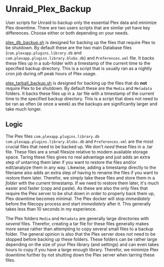 # Unraid_Plex_Backup
User scripts for Unraid to backup only the essential Plex data and minimize Plex downtime. There are two users scripts that are similar yet have key differences. Choose either or both depending on your needs.

[plex_db_backup.sh](plex_db_backup.sh) is designed for backing up the files that require Plex to be shutdown. By default these are the two main Database files (`com.plexapp.plugins.library.db` and `com.plexapp.plugins.library.blobs.db`) and `Preferences.xml` file. It backs these files up in a sub-folder with a timestamp of the current time to the specified backup directory. This is a script that is usually ran as a nightly cron job during off peak hours of Plex usage.

[plex_tarball_backup.sh](plex_tarball_backup.sh) is designed for backing up the files that do **not** require Plex to be shutdown. By default these are the `Media` and `Metadata` folders. It backs these files up in a .tar file with a timestamp of the current time to the specified backup directory. This is a script that does not need to be ran as often (ie once a week) as the backups are significantly larger and take much longer.

## Logic

The Plex files `com.plexapp.plugins.library.db` `com.plexapp.plugins.library.blobs.db` and `Preferences.xml` are the most crucial files that need to be backed up. We don't *need* these files in a .tar file. These files are a small filesize relative to modern available storage space. Taring these files gives no real advantage and just adds an extra step of untarring them later if you want to restore the files and/or edit/analyize them in any way. Likewise, adding a timestamp directly to the filename also adds an extra step of having to rename the files if you want to restore them later. Therefor, we simply take these files and store them in a *folder* with the current timestamp. If we need to restore them later, it's much easier and faster (copy and paste). As these are also the only files that require the Plex server to be shut down in order to properly back them up, Plex downtime becomes minimal. The Plex docker will stop *immediately* before the filecopy process and start *immediately* after it. This generally takes less than 10 seconds in my experience.

The Plex folders `Media` and `Metadata` are generally large directories with *several* files. Therefor, creating a tar file for these files generally makes more sense rather than attempting to copy several small files to a backup folder. The general opinion is also that the Plex server does *not* need to be stopped before backing up these folders. These folders can be rather large depending on the size of your Plex library (and settings) and can even takes hours to copy if you have a large enough library. Therefor, we minimize Plex downtime further by not shutting down the Plex server when tarring these files.

